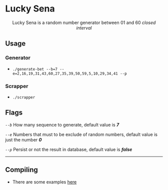 # Lucky Sena

<p align="center">Lucky Sena is a random number generator between 01 and 60 <i>closed interval</i></p>

## Usage

### Generator

- `./generate-bet --b=7 --e=2,16,19,31,43,60,27,35,39,50,59,5,10,29,34,41 --p`

### Scrapper

- `./scrapper`


## Flags

*`--b`* How many sequence to generate, default value is ***7***

*`--e`* Numbers that must to be exclude of random numbers, default value is just the number ***0***

*`--p`* Persist or not the result in database, default value is  ***false***

---

## Compiling

- There are some examples [here](run-example.sh)
